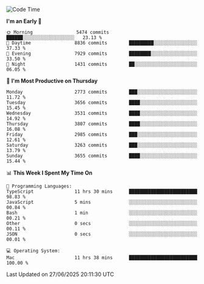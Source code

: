 <!--START_SECTION:waka-->
![Code Time](http://img.shields.io/badge/Code%20Time-5%2C175%20hrs%2013%20mins-blue)

**I'm an Early 🐤** 

```text
🌞 Morning                5474 commits        ██████░░░░░░░░░░░░░░░░░░░   23.13 % 
🌆 Daytime                8836 commits        █████████░░░░░░░░░░░░░░░░   37.33 % 
🌃 Evening                7929 commits        ████████░░░░░░░░░░░░░░░░░   33.50 % 
🌙 Night                  1431 commits        ██░░░░░░░░░░░░░░░░░░░░░░░   06.05 % 
```
📅 **I'm Most Productive on Thursday** 

```text
Monday                   2773 commits        ███░░░░░░░░░░░░░░░░░░░░░░   11.72 % 
Tuesday                  3656 commits        ████░░░░░░░░░░░░░░░░░░░░░   15.45 % 
Wednesday                3531 commits        ████░░░░░░░░░░░░░░░░░░░░░   14.92 % 
Thursday                 3807 commits        ████░░░░░░░░░░░░░░░░░░░░░   16.08 % 
Friday                   2985 commits        ███░░░░░░░░░░░░░░░░░░░░░░   12.61 % 
Saturday                 3263 commits        ███░░░░░░░░░░░░░░░░░░░░░░   13.79 % 
Sunday                   3655 commits        ████░░░░░░░░░░░░░░░░░░░░░   15.44 % 
```


📊 **This Week I Spent My Time On** 

```text
💬 Programming Languages: 
TypeScript               11 hrs 30 mins      █████████████████████████   98.83 % 
JavaScript               5 mins              ░░░░░░░░░░░░░░░░░░░░░░░░░   00.84 % 
Bash                     1 min               ░░░░░░░░░░░░░░░░░░░░░░░░░   00.21 % 
Other                    0 secs              ░░░░░░░░░░░░░░░░░░░░░░░░░   00.11 % 
JSON                     0 secs              ░░░░░░░░░░░░░░░░░░░░░░░░░   00.01 % 

💻 Operating System: 
Mac                      11 hrs 38 mins      █████████████████████████   100.00 % 
```


 Last Updated on 27/06/2025 20:11:30 UTC
<!--END_SECTION:waka-->
